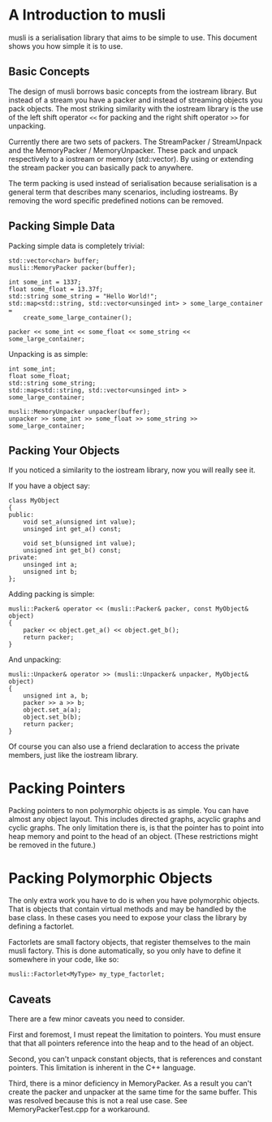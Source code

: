 # A Introduction to musli


musli is a serialisation library that aims to be simple to use. This document 
shows you how simple it is to use.

## Basic Concepts

The design of musli borrows basic concepts from the iostream library. But instead
of a stream you have a packer and instead of streaming objects you pack objects.
The most striking similarity with the iostream library is the use of the left 
shift operator `<<` for packing and the right shift operator `>>` for unpacking. 

Currently there are two sets of packers. The StreamPacker / StreamUnpack and 
the MemoryPacker / MemoryUnpacker. These pack and unpack respectively to a 
iostream or memory (std::vector<char>). By using or extending the stream packer 
you can basically pack to anywhere.

The term packing is used instead of serialisation because serialisation is a 
general term that describes many scenarios, including iostreams. By removing the
word specific predefined notions can be removed.

## Packing Simple Data

Packing simple data is completely trivial:

    std::vector<char> buffer;
    musli::MemoryPacker packer(buffer);
    
    int some_int = 1337;
    float some_float = 13.37f;
    std::string some_string = "Hello World!";
    std::map<std::string, std::vector<unsinged int> > some_large_container =
        create_some_large_container();
    
    packer << some_int << some_float << some_string << some_large_container;
    
Unpacking is as simple:

    int some_int;
    float some_float;
    std::string some_string;
    std::map<std::string, std::vector<unsinged int> > some_large_container;

    musli::MemoryUnpacker unpacker(buffer);
    unpacker >> some_int >> some_float >> some_string >> some_large_container;

## Packing Your Objects

If you noticed a similarity to the iostream library, now you will really see it.

If you have a object say:

    class MyObject
    {
    public:
        void set_a(unsigned int value);
        unsinged int get_a() const;
        
        void set_b(unsigned int value);
        unsigned int get_b() const;
    private:
        unsinged int a;
        unsigned int b;
    };

Adding packing is simple:

    musli::Packer& operator << (musli::Packer& packer, const MyObject& object)
    {
        packer << object.get_a() << object.get_b();
        return packer;
    }
    
And unpacking:

    musli::Unpacker& operator >> (musli::Unpacker& unpacker, MyObject& object)
    {
        unsigned int a, b;
        packer >> a >> b;
        object.set_a(a);
        object.set_b(b);
        return packer;
    }
    
Of course you can also use a friend declaration to access the private members,
just like the iostream library.

# Packing Pointers

Packing pointers to non polymorphic objects is as simple. You can have almost 
any object layout. This includes directed graphs, acyclic graphs and cyclic 
graphs. The only limitation there is, is that the pointer has to point into heap 
memory and point to the head of an object. (These restrictions might be removed
in the future.)

# Packing Polymorphic Objects

The only extra work you have to do is when you have polymorphic objects. That is
objects that contain virtual methods and may be handled by the base class. In 
these cases you need to expose your class the library by defining a factorlet.

Factorlets are small factory objects, that register themselves to the main musli
factory. This is done automatically, so you only have to define it somewhere in 
your code, like so:

    musli::Factorlet<MyType> my_type_factorlet;

## Caveats

There are a few minor caveats you need to consider. 

First and foremost, I must repeat the limitation to pointers. You must ensure that
that all pointers reference into the heap and to the head of an object. 

Second, you can't unpack constant objects, that is references and constant 
pointers. This limitation is inherent in the C++ language.

Third, there is a minor deficiency in MemoryPacker. As a result you can't create
the packer and unpacker at the same time for the same buffer. This was resolved
because this is not a real use case. See MemoryPackerTest.cpp for a workaround.

